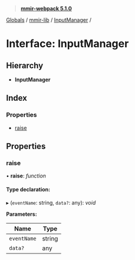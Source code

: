 > **[mmir-webpack 5.1.0](../README.md)**

[Globals](../README.md) / [mmir-lib](../modules/mmir_lib.md) / [InputManager](mmir_lib.inputmanager.md) /

# Interface: InputManager

## Hierarchy

* **InputManager**

## Index

### Properties

* [raise](mmir_lib.inputmanager.md#raise)

## Properties

###  raise

• **raise**: *function*

#### Type declaration:

▸ (`eventName`: string, `data?`: any): *void*

**Parameters:**

Name | Type |
------ | ------ |
`eventName` | string |
`data?` | any |